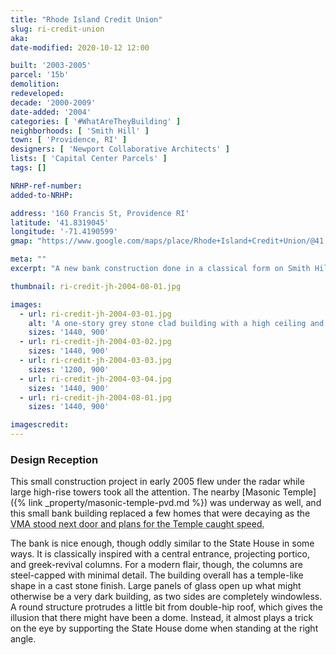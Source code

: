 ```yaml
---
title: "Rhode Island Credit Union"
slug: ri-credit-union
aka: 
date-modified: 2020-10-12 12:00

built: '2003-2005'
parcel: '15b'
demolition: 
redeveloped: 
decade: '2000-2009'
date-added: '2004'
categories: [ '#WhatAreTheyBuilding' ]
neighborhoods: [ 'Smith Hill' ]
town: [ 'Providence, RI' ]
designers: [ 'Newport Collaborative Architects' ]
lists: [ 'Capital Center Parcels' ]
tags: []

NRHP-ref-number:
added-to-NRHP:

address: '160 Francis St, Providence RI'
latitude: '41.8319045'
longitude: '-71.4190599'
gmap: "https://www.google.com/maps/place/Rhode+Island+Credit+Union/@41.8319045,-71.4190599,17z/data=!4m13!1m7!3m6!1s0x89e4451adcbec797:0x34d0058071fffc8!2sPark+St+%26+Smith+St,+Providence,+RI+02903!3b1!8m2!3d41.8319005!4d-71.4168712!3m4!1s0x89e4451aea735b59:0x88ff1fb35c3fcc82!8m2!3d41.8314435!4d-71.4165314"

meta: ""
excerpt: "A new bank construction done in a classical form on Smith Hill steps away from the State House."

thumbnail: ri-credit-jh-2004-08-01.jpg

images:
  - url: ri-credit-jh-2004-03-01.jpg
    alt: 'A one-story grey stone clad building with a high ceiling and central dome-like detail. Modern commercial glass panels are interspersed between classical Greek-inspired columns on two sides of the building.'
    sizes: '1440, 900'
  - url: ri-credit-jh-2004-03-02.jpg
    sizes: '1440, 900'
  - url: ri-credit-jh-2004-03-03.jpg
    sizes: '1200, 900'
  - url: ri-credit-jh-2004-03-04.jpg
    sizes: '1440, 900'
  - url: ri-credit-jh-2004-08-01.jpg
    sizes: '1440, 900'

imagescredit: 
---
```


### Design Reception

This small construction project in early 2005 flew under the radar while large high-rise towers took all the attention. The nearby [Masonic Temple]({% link _property/masonic-temple-pvd.md %}) was underway as well, and this small bank building replaced a few homes that were decaying as the <abbr title="Veterans Memorial Auditorium">VMA stood next door and plans for the Temple caught speed. 

The bank is nice enough, though oddly similar to the State House in some ways. It is classically inspired with a central entrance, projecting portico, and greek-revival columns. For a modern flair, though, the columns are steel-capped with minimal detail. The building overall has a temple-like shape in a cast stone finish. Large panels of glass open up what might otherwise be a very dark building, as two sides are completely windowless. A round structure protrudes a little bit from double-hip roof, which gives the illusion that there might have been a dome. Instead, it almost plays a trick on the eye by supporting the State House dome when standing at the right angle. 
